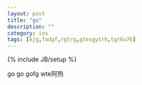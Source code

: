 ```yaml
---
layout: post
title: "go"
description: ""
category: ios
tags: [kjg,fadgf,rgtrg,gtesgytrh,tgr6u76]
---
```

{% include JB/setup %}

go go gofg wte阿热
